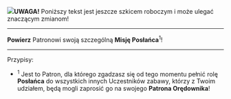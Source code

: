 <span class="challenge-success-status-icon-todo"><img class="svg-image" src="/files/resources/svg/cone-striped.svg" /></span>**UWAGA!** Poniższy tekst jest jeszcze szkicem roboczym i może ulegać znaczącym zmianom!

---
**Powierz** Patronowi swoją szczególną **Misję Posłańca**<sup>1</sup>!

---
Przypisy:
- <sup>1</sup> Jest to Patron, dla którego zgadzasz się od tego momentu pełnić rolę **Posłańca** do wszystkich innych Uczestników zabawy, którzy z Twoim udziałem, będą mogli zaprosić go na swojego **Patrona Orędownika**!
